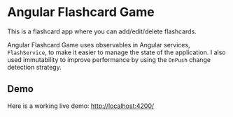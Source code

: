 # Angular Flashcard Game

This is a flashcard app where you can add/edit/delete flashcards.

Angular Flashcard Game uses observables in Angular services, `FlashService`, to make it easier to manage the state of the application. I also used immutability to improve performance by using the `OnPush` change detection strategy.


## Demo
Here is a working live demo: [http://localhost:4200/](http://localhost:4200/)

